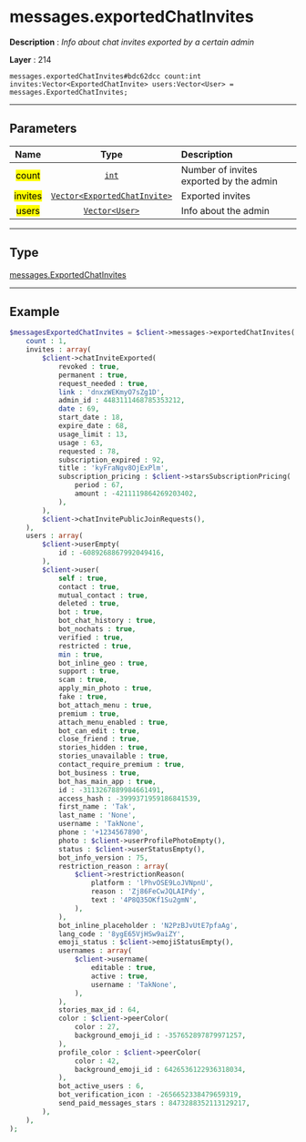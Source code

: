 # messages.exportedChatInvites

**Description** : *Info about chat invites exported by a certain admin*

**Layer** : 214

```tl
messages.exportedChatInvites#bdc62dcc count:int invites:Vector<ExportedChatInvite> users:Vector<User> = messages.ExportedChatInvites;
```

---

## Parameters

| Name | Type | Description |
| :---: | :---: | :--- |
| <mark>count</mark> | [`int`](type/int) | Number of invites exported by the admin |
| <mark>invites</mark> | [`Vector<ExportedChatInvite>`](type/ExportedChatInvite) | Exported invites |
| <mark>users</mark> | [`Vector<User>`](type/User) | Info about the admin |

---

## Type

[messages.ExportedChatInvites](type/messages.ExportedChatInvites)

---

## Example

```php
$messagesExportedChatInvites = $client->messages->exportedChatInvites(
	count : 1,
	invites : array(
		$client->chatInviteExported(
			revoked : true,
			permanent : true,
			request_needed : true,
			link : 'dnxzWEKmyO7sZg1D',
			admin_id : 4483111468785353212,
			date : 69,
			start_date : 18,
			expire_date : 68,
			usage_limit : 13,
			usage : 63,
			requested : 78,
			subscription_expired : 92,
			title : 'kyFraNgv8OjExPlm',
			subscription_pricing : $client->starsSubscriptionPricing(
				period : 67,
				amount : -4211119864269203402,
			),
		),
		$client->chatInvitePublicJoinRequests(),
	),
	users : array(
		$client->userEmpty(
			id : -6089268867992049416,
		),
		$client->user(
			self : true,
			contact : true,
			mutual_contact : true,
			deleted : true,
			bot : true,
			bot_chat_history : true,
			bot_nochats : true,
			verified : true,
			restricted : true,
			min : true,
			bot_inline_geo : true,
			support : true,
			scam : true,
			apply_min_photo : true,
			fake : true,
			bot_attach_menu : true,
			premium : true,
			attach_menu_enabled : true,
			bot_can_edit : true,
			close_friend : true,
			stories_hidden : true,
			stories_unavailable : true,
			contact_require_premium : true,
			bot_business : true,
			bot_has_main_app : true,
			id : -3113267889984661491,
			access_hash : -3999371959186841539,
			first_name : 'Tak',
			last_name : 'None',
			username : 'TakNone',
			phone : '+1234567890',
			photo : $client->userProfilePhotoEmpty(),
			status : $client->userStatusEmpty(),
			bot_info_version : 75,
			restriction_reason : array(
				$client->restrictionReason(
					platform : 'lPhvOSE9LoJVNpnU',
					reason : 'Zj86FeCwJQLAIPdy',
					text : '4P8Q35OKf1Su2gmN',
				),
			),
			bot_inline_placeholder : 'N2PzBJvUtE7pfaAg',
			lang_code : '8ygE65VjHSw9aiZY',
			emoji_status : $client->emojiStatusEmpty(),
			usernames : array(
				$client->username(
					editable : true,
					active : true,
					username : 'TakNone',
				),
			),
			stories_max_id : 64,
			color : $client->peerColor(
				color : 27,
				background_emoji_id : -357652897879971257,
			),
			profile_color : $client->peerColor(
				color : 42,
				background_emoji_id : 6426536122936318034,
			),
			bot_active_users : 6,
			bot_verification_icon : -2656652338479659319,
			send_paid_messages_stars : 8473288352113129217,
		),
	),
);
```